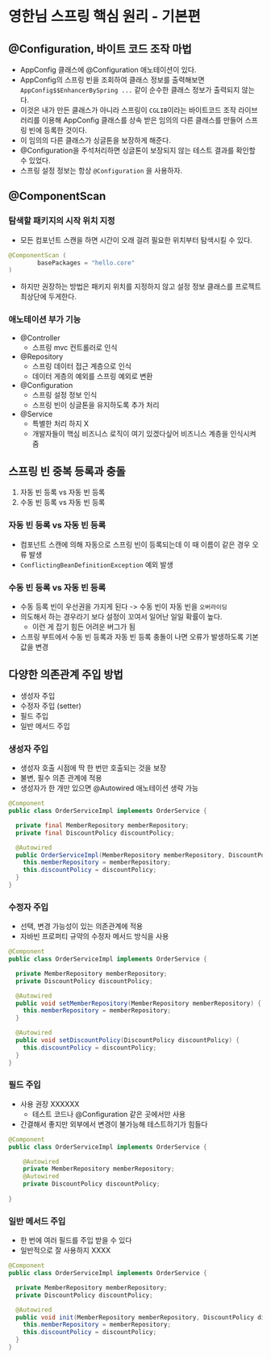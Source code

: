 # 영한님 스프링 핵심 원리 - 기본편

## @Configuration, 바이트 코드 조작 마법

- AppConfig 클래스에 @Configuration 애노테이션이 있다.
- AppConfig의 스프링 빈을 조회하여 클래스 정보를 출력해보면 `AppConfig$$EnhancerBySpring ...` 같이 순수한 클래스 정보가 출력되지 않는다.
- 이것은 내가 만든 클래스가 아니라 스프링이 `CGLIB`이라는 바이트코드 조작 라이브러리를 이용해 AppConfig 클래스를 상속 받은 임의의 다른 클래스를 만들어 스프링 빈에 등록한 것이다.
- 이 임의의 다른 클래스가 싱글톤을 보장하게 해준다.
- @Configuration을 주석처리하면 싱글톤이 보장되지 않는 테스트 결과를 확인할 수 있었다.
- 스프링 설정 정보는 항상 `@Configuration` 을 사용하자.

## @ComponentScan

### 탐색할 패키지의 시작 위치 지정

- 모든 컴포넌트 스캔을 하면 시간이 오래 걸려 필요한 위치부터 탐색시킬 수 있다.

```java
@ComponentScan (
        basePackages = "hello.core"
)
```

- 하지만 권장하는 방법은 패키지 위치를 지정하지 않고 설정 정보 클래스를 프로젝트 최상단에 두게한다.

### 애노테이션 부가 기능

- @Controller
  - 스프링 mvc 컨트롤러로 인식
- @Repository
  - 스프링 데이터 접근 계층으로 인식
  - 데이터 게층의 예외를 스프링 예외로 변환
- @Configuration
  - 스프링 설정 정보 인식
  - 스프링 빈이 싱글톤을 유지하도록 추가 처리
- @Service
  - 특별한 처리 하지 X
  - 개발자들이 핵심 비즈니스 로직이 여기 있겠다싶어 비즈니스 계층을 인식시켜줌

## 스프링 빈 중복 등록과 충돌

1. 자동 빈 등록 vs 자동 빈 등록
2. 수동 빈 등록 vs 자동 빈 등록

### 자동 빈 등록 vs 자동 빈 등록

- 컴포넌트 스캔에 의해 자동으로 스프링 빈이 등록되는데 이 때 이름이 같은 경우 오류 발생
- `ConflictingBeanDefinitionException` 예외 발생

### 수동 빈 등록 vs 자동 빈 등록

- 수동 등록 빈이 우선권을 가지게 된다 -> 수동 빈이 자동 빈을 `오버라이딩`
- 의도해서 하는 경우라기 보다 설정이 꼬여서 일어난 일일 확률이 높다.
  - 이런 게 잡기 힘든 어려운 버그가 됨
- 스프링 부트에서 수동 빈 등록과 자동 빈 등록 충돌이 나면 오류가 발생하도록 기본 값을 변경


## 다양한 의존관계 주입 방법

- 생성자 주입
- 수정자 주입 (setter)
- 필드 주입
- 일반 메서드 주입

### 생성자 주입

- 생성자 호출 시점에 딱 한 번만 호출되는 것을 보장
- 불변, 필수 의존 관계에 적용
- 생성자가 한 개만 있으면 @Autowired 애노테이션 생략 가능

```java
@Component
public class OrderServiceImpl implements OrderService {

  private final MemberRepository memberRepository;
  private final DiscountPolicy discountPolicy;

  @Autowired
  public OrderServiceImpl(MemberRepository memberRepository, DiscountPolicy discountPolicy) {
    this.memberRepository = memberRepository;
    this.discountPolicy = discountPolicy;
  }
}
```

### 수정자 주입

- 선택, 변경 가능성이 있는 의존관계에 적용
- 자바빈 프로퍼티 규약의 수정자 메서드 방식을 사용

```java
@Component
public class OrderServiceImpl implements OrderService {

  private MemberRepository memberRepository;
  private DiscountPolicy discountPolicy;

  @Autowired
  public void setMemberRepository(MemberRepository memberRepository) {
    this.memberRepository = memberRepository;
  }

  @Autowired
  public void setDiscountPolicy(DiscountPolicy discountPolicy) {
    this.discountPolicy = discountPolicy;
  }
}
```

### 필드 주입

- 사용 권장 XXXXXX
  - 테스트 코드나 @Configuration 같은 곳에서만 사용
- 간결해서 좋지만 외부에서 변경이 불가능해 테스트하기가 힘들다

```java
@Component
public class OrderServiceImpl implements OrderService {

    @Autowired
    private MemberRepository memberRepository;
    @Autowired
    private DiscountPolicy discountPolicy;
    
}
```

### 일반 메서드 주입

- 한 번에 여러 필드를 주입 받을 수 있다
- 일반적으로 잘 사용하지 XXXX

```java
@Component
public class OrderServiceImpl implements OrderService {

  private MemberRepository memberRepository;
  private DiscountPolicy discountPolicy;

  @Autowired
  public void init(MemberRepository memberRepository, DiscountPolicy discountPolicy) {
    this.memberRepository = memberRepository;
    this.discountPolicy = discountPolicy;
  }
}
```
